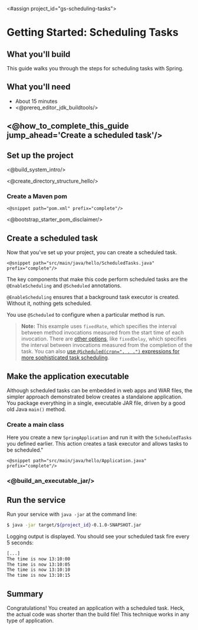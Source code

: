 <#assign project_id="gs-scheduling-tasks">

# Getting Started: Scheduling Tasks


What you'll build
-----------------

This guide walks you through the steps for scheduling tasks with Spring.


What you'll need
----------------

 - About 15 minutes
 - <@prereq_editor_jdk_buildtools/>


## <@how_to_complete_this_guide jump_ahead='Create a scheduled task'/>


<a name="scratch"></a>
Set up the project
------------------

<@build_system_intro/>

<@create_directory_structure_hello/>

### Create a Maven pom

    <@snippet path="pom.xml" prefix="complete"/>

<@bootstrap_starter_pom_disclaimer/>


<a name="initial"></a>
Create a scheduled task
-----------------------
Now that you've set up your project, you can create a scheduled task.

    <@snippet path="src/main/java/hello/ScheduledTasks.java" prefix="complete"/>

The key components that make this code perform scheduled tasks are the `@EnableScheduling` and `@Scheduled` annotations. 

`@EnableScheduling` ensures that a background task executor is created. Without it, nothing gets scheduled. 

You use `@Scheduled` to configure when a particular method is run.
> **Note:** This example uses `fixedRate`, which specifies the interval between method invocations measured from the start time of each invocation. There are [other options](http://static.springsource.org/spring/docs/3.2.2.RELEASE/spring-framework-reference/html/scheduling.html#scheduling-annotation-support-scheduled), like `fixedDelay`, which specifies the interval between invocations measured from the completion of the task. You can also [use `@Scheduled(cron=". . .")` expressions for more sophisticated task scheduling](http://static.springsource.org/spring/docs/3.2.x/javadoc-api/org/springframework/scheduling/support/CronSequenceGenerator.html).


Make the application executable
-------------------------------

Although scheduled tasks can be embedded in web apps and WAR files, the simpler approach demonstrated below creates a standalone application. You package everything in a single, executable JAR file, driven by a good old Java `main()` method.

### Create a main class

Here you create a new `SpringApplication` and run it with the `ScheduledTasks` you defined earlier. This action creates a task executor and allows tasks to be scheduled."

    <@snippet path="src/main/java/hello/Application.java" prefix="complete"/>

### <@build_an_executable_jar/>


Run the service
---------------

Run your service with `java -jar` at the command line:

```sh
$ java -jar target/${project_id}-0.1.0-SNAPSHOT.jar
```

Logging output is displayed. You should see your scheduled task fire every 5 seconds:

```sh
[...]
The time is now 13:10:00
The time is now 13:10:05
The time is now 13:10:10
The time is now 13:10:15
```

Summary
-------

Congratulations! You created an application with a scheduled task. Heck, the actual code was shorter than the build file! This technique works in any type of application.
